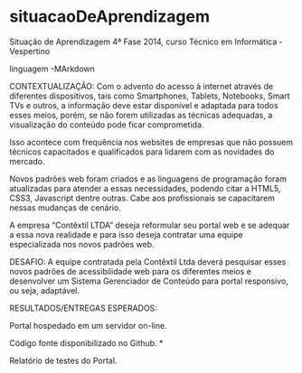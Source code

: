 situacaoDeAprendizagem
======================

Situação de Aprendizagem 4ª Fase 2014, curso Técnico em Informática - Vespertino

linguagem -MArkdown

CONTEXTUALIZAÇÃO:
Com o advento do acesso à internet através de diferentes dispositivos, tais como Smartphones, Tablets, Notebooks, Smart TVs e outros, a informação deve estar disponível e adaptada para todos esses meios, porém, se não forem utilizadas as técnicas adequadas, a visualização do conteúdo pode ficar comprometida.

Isso acontece com frequência nos websites de empresas que não possuem técnicos capacitados e qualificados para lidarem com as novidades do mercado.

Novos padrões web foram criados e as linguagens de programação foram atualizadas para atender a essas necessidades, podendo citar a HTML5, CSS3, Javascript dentre outras. Cabe aos profissionais se capacitarem nessas mudanças de cenário.

A empresa “Contêxtil LTDA” deseja reformular seu portal web e se adequar a essa nova realidade e para isso deseja contratar uma equipe especializada nos novos padrões web.

DESAFIO:
A equipe contratada pela Contêxtil Ltda deverá pesquisar esses novos padrões de acessibilidade web para os diferentes meios e desenvolver um Sistema Gerenciador de Conteúdo para portal responsivo, ou seja, adaptável.

RESULTADOS/ENTREGAS ESPERADOS:

Portal hospedado em um servidor on-line.

Código fonte disponibilizado no Github. *

Relatório de testes do Portal.
